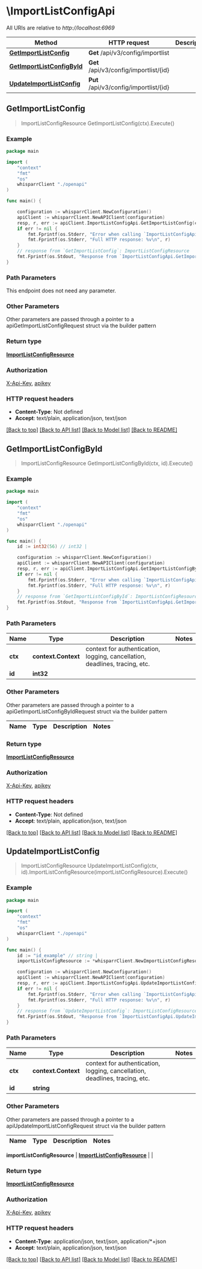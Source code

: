 # \ImportListConfigApi

All URIs are relative to *http://localhost:6969*

Method | HTTP request | Description
------------- | ------------- | -------------
[**GetImportListConfig**](ImportListConfigApi.md#GetImportListConfig) | **Get** /api/v3/config/importlist | 
[**GetImportListConfigById**](ImportListConfigApi.md#GetImportListConfigById) | **Get** /api/v3/config/importlist/{id} | 
[**UpdateImportListConfig**](ImportListConfigApi.md#UpdateImportListConfig) | **Put** /api/v3/config/importlist/{id} | 



## GetImportListConfig

> ImportListConfigResource GetImportListConfig(ctx).Execute()



### Example

```go
package main

import (
    "context"
    "fmt"
    "os"
    whisparrClient "./openapi"
)

func main() {

    configuration := whisparrClient.NewConfiguration()
    apiClient := whisparrClient.NewAPIClient(configuration)
    resp, r, err := apiClient.ImportListConfigApi.GetImportListConfig(context.Background()).Execute()
    if err != nil {
        fmt.Fprintf(os.Stderr, "Error when calling `ImportListConfigApi.GetImportListConfig``: %v\n", err)
        fmt.Fprintf(os.Stderr, "Full HTTP response: %v\n", r)
    }
    // response from `GetImportListConfig`: ImportListConfigResource
    fmt.Fprintf(os.Stdout, "Response from `ImportListConfigApi.GetImportListConfig`: %v\n", resp)
}
```

### Path Parameters

This endpoint does not need any parameter.

### Other Parameters

Other parameters are passed through a pointer to a apiGetImportListConfigRequest struct via the builder pattern


### Return type

[**ImportListConfigResource**](ImportListConfigResource.md)

### Authorization

[X-Api-Key](../README.md#X-Api-Key), [apikey](../README.md#apikey)

### HTTP request headers

- **Content-Type**: Not defined
- **Accept**: text/plain, application/json, text/json

[[Back to top]](#) [[Back to API list]](../README.md#documentation-for-api-endpoints)
[[Back to Model list]](../README.md#documentation-for-models)
[[Back to README]](../README.md)


## GetImportListConfigById

> ImportListConfigResource GetImportListConfigById(ctx, id).Execute()



### Example

```go
package main

import (
    "context"
    "fmt"
    "os"
    whisparrClient "./openapi"
)

func main() {
    id := int32(56) // int32 | 

    configuration := whisparrClient.NewConfiguration()
    apiClient := whisparrClient.NewAPIClient(configuration)
    resp, r, err := apiClient.ImportListConfigApi.GetImportListConfigById(context.Background(), id).Execute()
    if err != nil {
        fmt.Fprintf(os.Stderr, "Error when calling `ImportListConfigApi.GetImportListConfigById``: %v\n", err)
        fmt.Fprintf(os.Stderr, "Full HTTP response: %v\n", r)
    }
    // response from `GetImportListConfigById`: ImportListConfigResource
    fmt.Fprintf(os.Stdout, "Response from `ImportListConfigApi.GetImportListConfigById`: %v\n", resp)
}
```

### Path Parameters


Name | Type | Description  | Notes
------------- | ------------- | ------------- | -------------
**ctx** | **context.Context** | context for authentication, logging, cancellation, deadlines, tracing, etc.
**id** | **int32** |  | 

### Other Parameters

Other parameters are passed through a pointer to a apiGetImportListConfigByIdRequest struct via the builder pattern


Name | Type | Description  | Notes
------------- | ------------- | ------------- | -------------


### Return type

[**ImportListConfigResource**](ImportListConfigResource.md)

### Authorization

[X-Api-Key](../README.md#X-Api-Key), [apikey](../README.md#apikey)

### HTTP request headers

- **Content-Type**: Not defined
- **Accept**: text/plain, application/json, text/json

[[Back to top]](#) [[Back to API list]](../README.md#documentation-for-api-endpoints)
[[Back to Model list]](../README.md#documentation-for-models)
[[Back to README]](../README.md)


## UpdateImportListConfig

> ImportListConfigResource UpdateImportListConfig(ctx, id).ImportListConfigResource(importListConfigResource).Execute()



### Example

```go
package main

import (
    "context"
    "fmt"
    "os"
    whisparrClient "./openapi"
)

func main() {
    id := "id_example" // string | 
    importListConfigResource := *whisparrClient.NewImportListConfigResource() // ImportListConfigResource |  (optional)

    configuration := whisparrClient.NewConfiguration()
    apiClient := whisparrClient.NewAPIClient(configuration)
    resp, r, err := apiClient.ImportListConfigApi.UpdateImportListConfig(context.Background(), id).ImportListConfigResource(importListConfigResource).Execute()
    if err != nil {
        fmt.Fprintf(os.Stderr, "Error when calling `ImportListConfigApi.UpdateImportListConfig``: %v\n", err)
        fmt.Fprintf(os.Stderr, "Full HTTP response: %v\n", r)
    }
    // response from `UpdateImportListConfig`: ImportListConfigResource
    fmt.Fprintf(os.Stdout, "Response from `ImportListConfigApi.UpdateImportListConfig`: %v\n", resp)
}
```

### Path Parameters


Name | Type | Description  | Notes
------------- | ------------- | ------------- | -------------
**ctx** | **context.Context** | context for authentication, logging, cancellation, deadlines, tracing, etc.
**id** | **string** |  | 

### Other Parameters

Other parameters are passed through a pointer to a apiUpdateImportListConfigRequest struct via the builder pattern


Name | Type | Description  | Notes
------------- | ------------- | ------------- | -------------

 **importListConfigResource** | [**ImportListConfigResource**](ImportListConfigResource.md) |  | 

### Return type

[**ImportListConfigResource**](ImportListConfigResource.md)

### Authorization

[X-Api-Key](../README.md#X-Api-Key), [apikey](../README.md#apikey)

### HTTP request headers

- **Content-Type**: application/json, text/json, application/*+json
- **Accept**: text/plain, application/json, text/json

[[Back to top]](#) [[Back to API list]](../README.md#documentation-for-api-endpoints)
[[Back to Model list]](../README.md#documentation-for-models)
[[Back to README]](../README.md)


